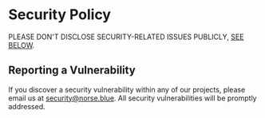 # Security Policy

PLEASE DON'T DISCLOSE SECURITY-RELATED ISSUES PUBLICLY, [SEE BELOW](#reporting-a-vulnerability).

## Reporting a Vulnerability

If you discover a security vulnerability within any of our projects, please email us at [security@norse.blue][security_contact].
All security vulnerabilities will be promptly addressed.


[security_contact]: mailto:security@norse.blue
